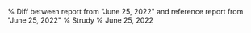 % Diff between report from "June 25, 2022" and reference report from "June 25, 2022"
% Strudy
% June 25, 2022


